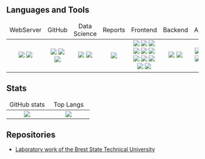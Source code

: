 ## Languages and Tools

<table width="100%">
	<thead width="100%">
		<tr width="100%">
			<td width="14.285%" align="center">WebServer</td>
			<td width="14.285%" align="center">GitHub</td>
			<td width="14.285%" align="center">Data Science</td>
			<td width="14.285%" align="center">Reports</td>
			<td width="14.285%" align="center">Frontend</td>
			<td width="14.285%" align="center">Backend</td>
			<td width="14.285%" align="center">Apps</td>
		</tr>
	</thead>
	<tbody border="0">
		<tr border="0">
			<td align="center">
				<img src="https://img.shields.io/badge/-cPanel-black?style=for-the-badge&logo=cpanel" />
				<img src="https://img.shields.io/badge/-Linux-black?style=for-the-badge&logo=linux" />
			</td>
			<td align="center">
				<img src="https://img.shields.io/badge/-Jekyll-black?style=for-the-badge&logo=jekyll" />
				<img src="https://img.shields.io/badge/-Markdown-black?style=for-the-badge&logo=markdown" />
				<img src="https://img.shields.io/badge/-Jupyter-black?style=for-the-badge&logo=jupyter" />
			</td>
			<td align="center">
				<img src="https://img.shields.io/badge/-Jupyter-black?style=for-the-badge&logo=jupyter" />
				<img src="https://img.shields.io/badge/-Python-black?style=for-the-badge&logo=python&logoColor=ffd242" />
			</td>
			<td align="center">
				<img src="https://img.shields.io/badge/-LaTeX-black?style=for-the-badge&logo=latex" />
			</td>
			<td align="center">
				<img src="https://img.shields.io/badge/-npm-black?style=for-the-badge&logo=npm" />
				<img src="https://img.shields.io/badge/-Gulp-black?style=for-the-badge&logo=gulp" />
				<img src="https://img.shields.io/badge/-WebPack-black?style=for-the-badge&logo=webpack" />
				<img src="https://img.shields.io/badge/-JavaScript-black?style=for-the-badge&logo=javascript" />
				<img src="https://img.shields.io/badge/-HTML-black?style=for-the-badge&logo=html" />
				<img src="https://img.shields.io/badge/-CSS-black?style=for-the-badge&logo=css" />
				<img src="https://img.shields.io/badge/-SASS-black?style=for-the-badge&logo=sass" />
				<img src="https://img.shields.io/badge/-LESS-black?style=for-the-badge&logo=less" />
				<img src="https://img.shields.io/badge/-PUG-black?style=for-the-badge&logo=pug" />
				<img src="https://img.shields.io/badge/-Bootstrap-black?style=for-the-badge&logo=bootstrap" />
				<img src="https://img.shields.io/badge/-FontAwesome-black?style=for-the-badge&logo=fontawesome" />
			</td>
			<td align="center">
				<img src="https://img.shields.io/badge/-PHP-black?style=for-the-badge&logo=php" />
				<img src="https://img.shields.io/badge/-MySQL-black?style=for-the-badge&logo=mysql" />
			</td>
			<td align="center">
				<img src="https://img.shields.io/badge/-C-black?style=for-the-badge&logo=C" />
				<img src="https://img.shields.io/badge/-C++-black?style=for-the-badge&logo=C%2b%2b&logoColor=004481" />
				<img src="https://img.shields.io/badge/-C%23-black?style=for-the-badge&logo=C" />
				<img src="https://img.shields.io/badge/-XAML-black?style=for-the-badge&logo=XAML" />
			</td>	
		</tr>
	</tbody>
</table>

## Stats

<table width="100%">
	<thead width="100%">
		<tr width="100%">
			<td width="50%" align="center">GitHub stats</td>
			<td width="50%" align="center">Top Langs</td>
		</tr>
	</thead>
	<tbody border="0">
		<tr border="0">
			<td align="center">
				<img src="https://github-readme-stats.vercel.app/api?username=Pavel-Innokentevich-Galanin" />
			</td>
			<td align="center">
				<img src="https://github-readme-stats.vercel.app/api/top-langs/?username=Pavel-Innokentevich-Galanin&layout=compact" />
			</td>
		</tr>
	</tbody>
</table>

## Repositories
- [Laboratory work of the Brest State Technical University](BrSTU.md)
